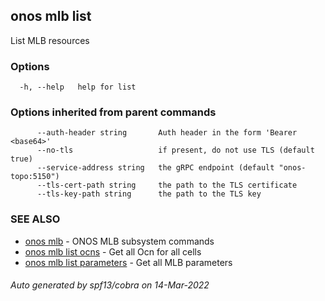 <!--
SPDX-FileCopyrightText: 2019-present Open Networking Foundation <info@opennetworking.org>

SPDX-License-Identifier: Apache-2.0
-->

## onos mlb list

List MLB resources

### Options

```
  -h, --help   help for list
```

### Options inherited from parent commands

```
      --auth-header string       Auth header in the form 'Bearer <base64>'
      --no-tls                   if present, do not use TLS (default true)
      --service-address string   the gRPC endpoint (default "onos-topo:5150")
      --tls-cert-path string     the path to the TLS certificate
      --tls-key-path string      the path to the TLS key
```

### SEE ALSO

* [onos mlb](onos_mlb.md)	 - ONOS MLB subsystem commands
* [onos mlb list ocns](onos_mlb_list_ocns.md)	 - Get all Ocn for all cells
* [onos mlb list parameters](onos_mlb_list_parameters.md)	 - Get all MLB parameters

###### Auto generated by spf13/cobra on 14-Mar-2022
